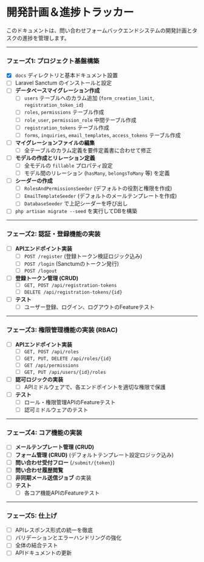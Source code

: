# 開発計画＆進捗トラッカー

このドキュメントは、問い合わせフォームバックエンドシステムの開発計画とタスクの進捗を管理します。

---

### フェーズ1: プロジェクト基盤構築

- [x] `docs` ディレクトリと基本ドキュメント設置
- [ ] Laravel Sanctum のインストールと設定
- [ ] **データベースマイグレーション作成**
    - [ ] `users` テーブルへのカラム追加 (`form_creation_limit`, `registration_token_id`)
    - [ ] `roles`, `permissions` テーブル作成
    - [ ] `role_user`, `permission_role` 中間テーブル作成
    - [ ] `registration_tokens` テーブル作成
    - [ ] `forms`, `inquiries`, `email_templates`, `access_tokens` テーブル作成
- [ ] **マイグレーションファイルの編集**
    - [ ] 全テーブルのカラム定義を要件定義書に合わせて修正
- [ ] **モデルの作成とリレーション定義**
    - [ ] 全モデルの `fillable` プロパティ設定
    - [ ] モデル間のリレーション (`hasMany`, `belongsToMany` 等) を定義
- [ ] **シーダーの作成**
    - [ ] `RolesAndPermissionsSeeder` (デフォルトの役割と権限を作成)
    - [ ] `EmailTemplateSeeder` (デフォルトのメールテンプレートを作成)
    - [ ] `DatabaseSeeder` で上記シーダーを呼び出し
- [ ] `php artisan migrate --seed` を実行してDBを構築

---

### フェーズ2: 認証・登録機能の実装

- [ ] **APIエンドポイント実装**
    - [ ] `POST /register` (登録トークン検証ロジック込み)
    - [ ] `POST /login` (Sanctumのトークン発行)
    - [ ] `POST /logout`
- [ ] **登録トークン管理 (CRUD)**
    - [ ] `GET, POST /api/registration-tokens`
    - [ ] `DELETE /api/registration-tokens/{id}`
- [ ] **テスト**
    - [ ] ユーザー登録、ログイン、ログアウトのFeatureテスト

---

### フェーズ3: 権限管理機能の実装 (RBAC)

- [ ] **APIエンドポイント実装**
    - [ ] `GET, POST /api/roles`
    - [ ] `GET, PUT, DELETE /api/roles/{id}`
    - [ ] `GET /api/permissions`
    - [ ] `GET, PUT /api/users/{id}/roles`
- [ ] **認可ロジックの実装**
    - [ ] APIミドルウェアで、各エンドポイントを適切な権限で保護
- [ ] **テスト**
    - [ ] ロール・権限管理APIのFeatureテスト
    - [ ] 認可ミドルウェアのテスト

---

### フェーズ4: コア機能の実装

- [ ] **メールテンプレート管理 (CRUD)**
- [ ] **フォーム管理 (CRUD)** (デフォルトテンプレート設定ロジック込み)
- [ ] **問い合わせ受付フロー** (`/submit/{token}`)
- [ ] **問い合わせ履歴閲覧**
- [ ] **非同期メール送信ジョブ** の実装
- [ ] **テスト**
    - [ ] 各コア機能APIのFeatureテスト

---

### フェーズ5: 仕上げ

- [ ] APIレスポンス形式の統一を徹底
- [ ] バリデーションとエラーハンドリングの強化
- [ ] 全体の結合テスト
- [ ] APIドキュメントの更新